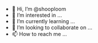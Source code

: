 - 👋 Hi, I’m @shooploom
- 👀 I’m interested in ...
- 🌱 I’m currently learning ...
- 💞️ I’m looking to collaborate on ...
- 📫 How to reach me ...

<!---
shooploom/shooploom is a ✨ special ✨ repository because its `README.md` (this file) appears on your GitHub profile.
You can click the Preview link to take a look at your changes.
--->

